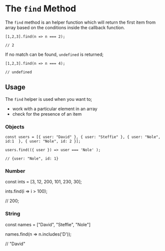 # The `find` Method

The `find` method is an helper function which will return the first item from array based on the conditions inside the callback function.

```
[1,2,3].find(n => n === 2);

// 2
```

If no match can be found, `undefined` is returned;

```
[1,2,3].find(n => n === 4);

// undefined
```

## Usage

The `find` helper is used when you want to;

- work with a particular element in an array
- check for the presence of an item

### Objects

```
const users = [{ user: "David" }, { user: "Steffie" }, { user: "Nole", id:1  }, { user: "Nole", id: 2 }];

users.find(({ user }) => user === 'Nole' );

// {user: "Nole", id: 1}
```

### Number

const ints = [3, 12, 200, 101, 230, 30];

ints.find(i => i > 100);

// 200;

### String

const names = ["David", "Steffie", "Nole"]

names.find(n => n.includes('D'));

// "David"
